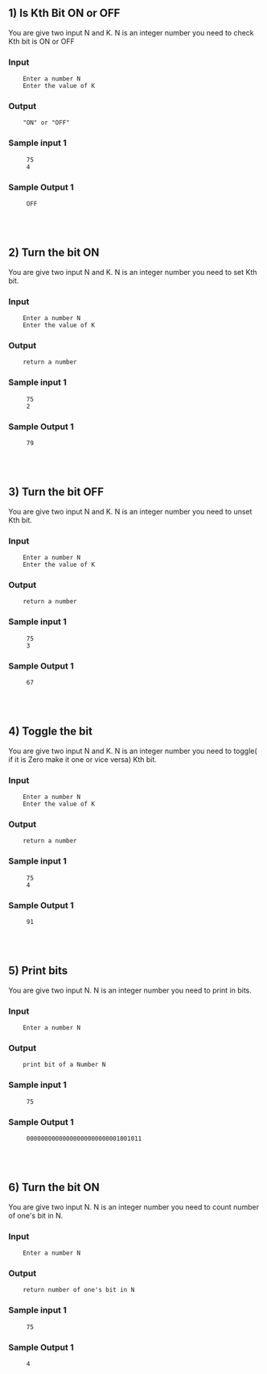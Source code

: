 ## 1) Is Kth Bit ON or OFF <br/>
   You are give two input N and K. N is an integer number you need to check Kth bit is ON or OFF 
### Input
        Enter a number N 
        Enter the value of K 
### Output
        "ON" or "OFF"

### Sample input 1 
         75
         4
### Sample Output 1
         OFF
   <br/><br/>
   
## 2) Turn the bit ON <br/>
   You are give two input N and K. N is an integer number you need to set Kth bit.
### Input
        Enter a number N 
        Enter the value of K 
### Output
        return a number 

### Sample input 1 
         75
         2
### Sample Output 1
         79
   <br/><br/>
   
## 3) Turn the bit OFF <br/>
   You are give two input N and K. N is an integer number you need to unset Kth bit. 
### Input
        Enter a number N 
        Enter the value of K 
### Output
        return a number

### Sample input 1 
         75
         3
### Sample Output 1
         67
   <br/><br/>
   
## 4) Toggle the bit <br/>
   You are give two input N and K. N is an integer number you need to toggle( if it is Zero make it one or vice versa) Kth bit.
### Input
        Enter a number N 
        Enter the value of K 
### Output
        return a number 

### Sample input 1 
         75
         4
### Sample Output 1
         91
   <br/><br/>
   
## 5) Print bits <br/>
   You are give two input N. N is an integer number you need to print in bits. 
### Input
        Enter a number N 
### Output
        print bit of a Number N

### Sample input 1 
         75
### Sample Output 1
         00000000000000000000000001001011
   <br/><br/>
   
## 6) Turn the bit ON <br/>
   You are give two input N. N is an integer number you need to count number of one's bit in N. 
### Input
        Enter a number N 
### Output
        return number of one's bit in N

### Sample input 1 
         75
### Sample Output 1
         4
   <br/><br/>
   
   
   
